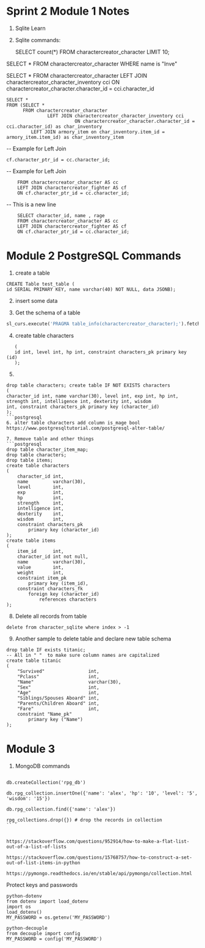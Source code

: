 # Sprint 2 Module 1 Notes

1. Sqlite Learn


2. Sqlite commands:

   SELECT count(*)
   FROM charactercreator_character LIMIT 10;

SELECT *
FROM charactercreator_character WHERE name is "Inve"

SELECT *
FROM charactercreator_character LEFT JOIN charactercreator_character_inventory cci ON
charactercreator_character.character_id = cci.character_id

    SELECT *
    FROM (SELECT *
          FROM charactercreator_character
                   LEFT JOIN charactercreator_character_inventory cci
                             ON charactercreator_character.character_id = cci.character_id) as char_inventory
             LEFT JOIN armory_item on char_inventory.item_id = armory_item.item_id) as char_inventory_item

-- Example for Left Join

   ```SELECT character_id, name , rage FROM charactercreator_character AS cc LEFT JOIN charactercreator_fighter AS cf ON
   cf.character_ptr_id = cc.character_id;
   ```

-- Example for Left Join

```    SELECT character_id, name , rage
    FROM charactercreator_character AS cc
    LEFT JOIN charactercreator_fighter AS cf
    ON cf.character_ptr_id = cc.character_id; 
```

-- This is a new line

```postgresql
    SELECT character_id, name , rage
    FROM charactercreator_character AS cc
    LEFT JOIN charactercreator_fighter AS cf
    ON cf.character_ptr_id = cc.character_id;
```
# Module 2 PostgreSQL Commands

1. create a table

```postgresql
CREATE Table test_table (
id SERIAL PRIMARY KEY, name varchar(40) NOT NULL, data JSONB);
```

2. insert some data

3. Get the schema of a table

```python
sl_curs.execute('PRAGMA table_info(charactercreator_character);').fetchall()
```

4. create table characters
```postgresql
   (
   id int, level int, hp int, constraint characters_pk primary key (id)
   );
```

5.
```postgresql
drop table characters; create table IF NOT EXISTS characters
(
character_id int, name varchar(30), level int, exp int, hp int, strength int, intelligence int, dexterity int, wisdom
int, constraint characters_pk primary key (character_id)
);
```postgresql
6. alter table characters add column is_mage bool
https://www.postgresqltutorial.com/postgresql-alter-table/

7. Remove table and other things 
```postgresql
drop table character_item_map;
drop table characters;
drop table items;
create table characters
(
    character_id int,
    name         varchar(30),
    level        int,
    exp          int,
    hp           int,
    strength     int,
    intelligence int,
    dexterity    int,
    wisdom       int,
    constraint characters_pk
        primary key (character_id)
);
create table items
(
    item_id      int,
    character_id int not null,
    name         varchar(30),
    value        int,
    weight       int,
    constraint item_pk
        primary key (item_id),
    constraint characters_fk
        foreign key (character_id)
            references characters
);

```

8. Delete all records from table
```postgresql
delete from character_sqlite where index > -1
```

9. Another sample to delete table and declare new table schema

```postgresql
drop table IF exists titanic;
-- All in " "  to make sure column names are capitalized
create table titanic
(
    "Survived"                int,
    "Pclass"                  int,
    "Name"                    varchar(30),
    "Sex"                     int,
    "Age"                     int,
    "Siblings/Spouses Aboard" int,
    "Parents/Children Aboard" int,
    "Fare"                    int,
    constraint "Name_pk"
        primary key ("Name")
);
```



# Module 3

1. MongoDB commands

```

db.createCollection('rpg_db')

db.rpg_collection.insertOne({'name': 'alex', 'hp': '10', 'level': '5', 'wisdom': '15'})

db.rpg_collection.find({'name': 'alex'}) 

rpg_collections.drop({}) # drop the records in collection
`` `


https://stackoverflow.com/questions/952914/how-to-make-a-flat-list-out-of-a-list-of-lists

https://stackoverflow.com/questions/15768757/how-to-construct-a-set-out-of-list-items-in-python

https://pymongo.readthedocs.io/en/stable/api/pymongo/collection.html

```

Protect keys and passwords

```
python-dotenv
from dotenv import load_dotenv
import os
load_dotenv()
MY_PASSWORD = os.getenv('MY_PASSWORD')

python-decouple
from decouple import config
MY_PASSWORD = config('MY_PASSWORD')
```